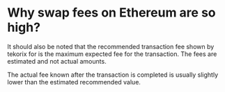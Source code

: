 # Why swap fees on Ethereum are so high?

It should also be noted that the recommended transaction fee shown by tekorix for is the maximum expected fee for the transaction. The fees are estimated and not actual amounts.

The actual fee known after the transaction is completed is usually slightly lower than the estimated recommended value.

